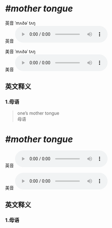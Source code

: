 # ***\#mother tongue*** 
英音 ˈmʌðəˈ tʌŋ  
英音
<audio src="./media/mother tongue1.aac" controls="controls"></audio>

美音 ˈmʌðəˈ tʌŋ  
美音
<audio src="./media/mother tongue2.aac" controls="controls"></audio>



  

英文释义
---
### 1.**母语**  

 > one’s mother tongue  
 > 母语    


# ***\#mother tongue*** 
英音
<audio src="./media/mother tongue1_AAC.aac" controls="controls"></audio>

美音
<audio src="./media/mother tongue2_AAC.aac" controls="controls"></audio>



  

英文释义
---
### 1.**母语**  



